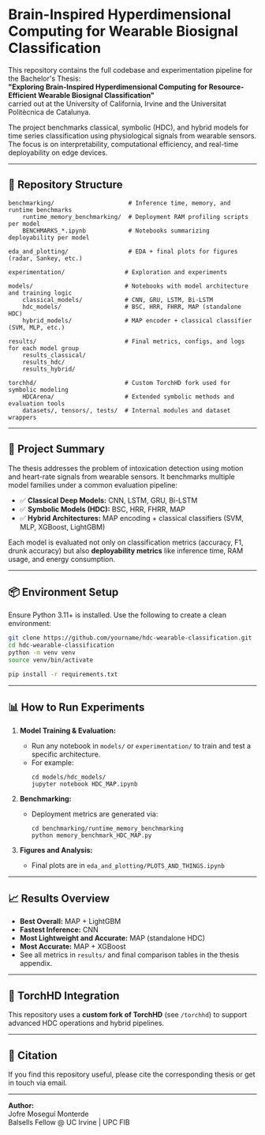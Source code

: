 # Brain-Inspired Hyperdimensional Computing for Wearable Biosignal Classification

This repository contains the full codebase and experimentation pipeline for the Bachelor's Thesis:  
**"Exploring Brain-Inspired Hyperdimensional Computing for Resource-Efficient Wearable Biosignal Classification"**  
carried out at the University of California, Irvine and the Universitat Politècnica de Catalunya.

The project benchmarks classical, symbolic (HDC), and hybrid models for time series classification using physiological signals from wearable sensors. The focus is on interpretability, computational efficiency, and real-time deployability on edge devices.

---

## 📁 Repository Structure

```
benchmarking/                     # Inference time, memory, and runtime benchmarks
    runtime_memory_benchmarking/  # Deployment RAM profiling scripts per model
    BENCHMARKS_*.ipynb            # Notebooks summarizing deployability per model

eda_and_plotting/                 # EDA + final plots for figures (radar, Sankey, etc.)

experimentation/                 # Exploration and experiments

models/                          # Notebooks with model architecture and training logic
    classical_models/            # CNN, GRU, LSTM, Bi-LSTM
    hdc_models/                  # BSC, HRR, FHRR, MAP (standalone HDC)
    hybrid_models/               # MAP encoder + classical classifier (SVM, MLP, etc.)

results/                         # Final metrics, configs, and logs for each model group
    results_classical/
    results_hdc/
    results_hybrid/

torchhd/                         # Custom TorchHD fork used for symbolic modeling
    HDCArena/                    # Extended symbolic methods and evaluation tools
    datasets/, tensors/, tests/  # Internal modules and dataset wrappers
```

---

## 🚀 Project Summary

The thesis addresses the problem of intoxication detection using motion and heart-rate signals from wearable sensors. It benchmarks multiple model families under a common evaluation pipeline:

- ✅ **Classical Deep Models:** CNN, LSTM, GRU, Bi-LSTM
- ✅ **Symbolic Models (HDC):** BSC, HRR, FHRR, MAP
- ✅ **Hybrid Architectures:** MAP encoding + classical classifiers (SVM, MLP, XGBoost, LightGBM)

Each model is evaluated not only on classification metrics (accuracy, F1, drunk accuracy) but also **deployability metrics** like inference time, RAM usage, and energy consumption.

---

## 📦 Environment Setup

Ensure Python 3.11+ is installed. Use the following to create a clean environment:

```bash
git clone https://github.com/yourname/hdc-wearable-classification.git
cd hdc-wearable-classification
python -m venv venv
source venv/bin/activate

pip install -r requirements.txt  
```

---

## 📊 How to Run Experiments

1. **Model Training & Evaluation:**
   - Run any notebook in `models/` or `experimentation/` to train and test a specific architecture.
   - For example:
     ```
     cd models/hdc_models/
     jupyter notebook HDC_MAP.ipynb
     ```

2. **Benchmarking:**
   - Deployment metrics are generated via:
     ```
     cd benchmarking/runtime_memory_benchmarking
     python memory_benchmark_HDC_MAP.py
     ```

3. **Figures and Analysis:**
   - Final plots are in `eda_and_plotting/PLOTS_AND_THINGS.ipynb`

---

## 📈 Results Overview

- **Best Overall:** MAP + LightGBM
- **Fastest Inference:** CNN
- **Most Lightweight and Accurate:** MAP (standalone HDC)
- **Most Accurate:** MAP + XGBoost
- See all metrics in `results/` and final comparison tables in the thesis appendix.

---

## 🧠 TorchHD Integration

This repository uses a **custom fork of TorchHD** (see `/torchhd`) to support advanced HDC operations and hybrid pipelines.


---

## 📝 Citation

If you find this repository useful, please cite the corresponding thesis or get in touch via email.

---

**Author:**  
Jofre Moseguí Monterde  
Balsells Fellow @ UC Irvine | UPC FIB
